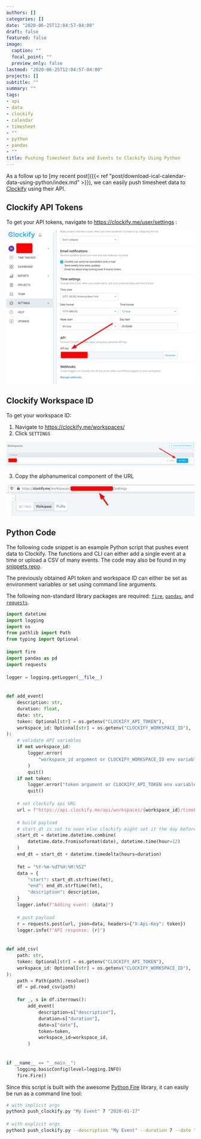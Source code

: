 ```yaml
---
authors: []
categories: []
date: "2020-06-25T12:04:57-04:00"
draft: false
featured: false
image:
  caption: ""
  focal_point: ""
  preview_only: false
lastmod: "2020-06-25T12:04:57-04:00"
projects: []
subtitle: ""
summary: ""
tags:
- api
- data
- clockify
- calendar
- timesheet
- ""
- python
- pandas
- ""
title: Pushing Timesheet Data and Events to Clockify Using Python
---
```


As a follow up to [my recent post]({{< ref "post/download-ical-calendar-data-using-python/index.md" >}}), we can easily push timesheet data to [Clockify](https://clockify.me/) using their API.

<!--more-->

## Clockify API Tokens

To get your API tokens, navigate to https://clockify.me/user/settings :

![](2020-06-25-12-11-51.png)

## Clockify Workspace ID

To get your workspace ID:

1. Navigate to https://clockify.me/workspaces/
2. Click `SETTINGS`

  ![](2020-06-25-12-19-52.png)

3. Copy the alphanumerical component of the URL

  ![](2020-06-25-12-22-22.png)

## Python Code

The following code snippet is an example Python script that pushes event data to Clockify.
The functions and CLI can either add a single event at a time or upload a CSV of many events.
The code may also be found in my [snippets repo](https://github.com/engnadeau/snippets).

The previously obtained API token and workspace ID can either be set as environment variables or set using command line arguments.

The following non-standard library packages are required: [`fire`](https://github.com/google/python-fire), [`pandas`](https://pandas.pydata.org/), and [`requests`](https://requests.readthedocs.io).

```python
import datetime
import logging
import os
from pathlib import Path
from typing import Optional

import fire
import pandas as pd
import requests

logger = logging.getLogger(__file__)


def add_event(
    description: str,
    duration: float,
    date: str,
    token: Optional[str] = os.getenv("CLOCKIFY_API_TOKEN"),
    workspace_id: Optional[str] = os.getenv("CLOCKIFY_WORKSPACE_ID"),
):
    # validate API variables
    if not workspace_id:
        logger.error(
            "workspace_id argument or CLOCKIFY_WORKSPACE_ID env variable must be set"
        )
        quit()
    if not token:
        logger.error("token argument or CLOCKIFY_API_TOKEN env variable must be set")
        quit()

    # set clockify api URL
    url = f"https://api.clockify.me/api/workspaces/{workspace_id}/timeEntries/"

    # build payload
    # start_dt is set to noon else clockify might set it the day before.
    start_dt = datetime.datetime.combine(
        datetime.date.fromisoformat(date), datetime.time(hour=12)
    )
    end_dt = start_dt + datetime.timedelta(hours=duration)

    fmt = "%Y-%m-%dT%H:%M:%SZ"
    data = {
        "start": start_dt.strftime(fmt),
        "end": end_dt.strftime(fmt),
        "description": description,
    }
    logger.info(f"Adding event: {data}")

    # post payload
    r = requests.post(url, json=data, headers={"X-Api-Key": token})
    logger.info(f"API response: {r}")


def add_csv(
    path: str,
    token: Optional[str] = os.getenv("CLOCKIFY_API_TOKEN"),
    workspace_id: Optional[str] = os.getenv("CLOCKIFY_WORKSPACE_ID"),
):
    path = Path(path).resolve()
    df = pd.read_csv(path)

    for _, s in df.iterrows():
        add_event(
            description=s["description"],
            duration=s["duration"],
            date=s["date"],
            token=token,
            workspace_id=workspace_id,
        )


if __name__ == "__main__":
    logging.basicConfig(level=logging.INFO)
    fire.Fire()

```

Since this script is built with the awesome [Python Fire](https://github.com/google/python-fire) library, it can easily be run as a command line tool:

```bash
# with implicit args
python3 push_clockify.py "My Event" 7 "2020-01-17"

# with explicit args
python3 push_clockify.py --description "My Event" --duration 7 --date "2020-01-17"
```
